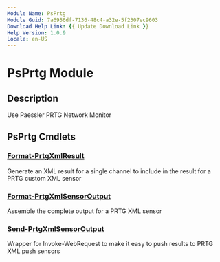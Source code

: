 ```yaml
---
Module Name: PsPrtg
Module Guid: 7a6956df-7136-48c4-a32e-5f2307ec9603
Download Help Link: {{ Update Download Link }}
Help Version: 1.0.9
Locale: en-US
---
```


# PsPrtg Module
## Description
Use Paessler PRTG Network Monitor

## PsPrtg Cmdlets
### [Format-PrtgXmlResult](Format-PrtgXmlResult.md)
Generate an XML result for a single channel to include in the result for a PRTG custom XML sensor

### [Format-PrtgXmlSensorOutput](Format-PrtgXmlSensorOutput.md)
Assemble the complete output for a PRTG XML sensor

### [Send-PrtgXmlSensorOutput](Send-PrtgXmlSensorOutput.md)
Wrapper for Invoke-WebRequest to make it easy to push results to PRTG XML push sensors


